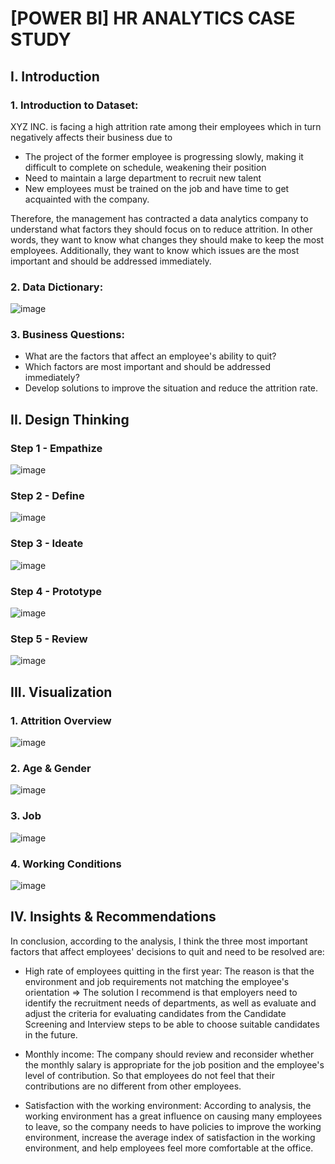 # **[POWER BI] HR ANALYTICS CASE STUDY**

## I. Introduction
  ### 1. Introduction to Dataset:
  XYZ INC. is facing a high attrition rate among their employees which in turn negatively affects their business due to 
  
- The project of the former employee is progressing slowly, making it difficult to complete on schedule, weakening their position
- Need to maintain a large department to recruit new talent
- New employees must be trained on the job and have time to get acquainted with the company.
  
Therefore, the management has contracted a data analytics company to understand what factors they should focus on to reduce attrition. In other words, they want to know what changes they should make to keep the most employees. Additionally, they want to know which issues are the most important and should be addressed immediately.

  ### 2. Data Dictionary:
  ![image](https://github.com/user-attachments/assets/ee52ef8d-56e7-4c21-b0d7-e8ec95701096)
  ### 3. Business Questions:
  - What are the factors that affect an employee's ability to quit?
  - Which factors are most important and should be addressed immediately?
  - Develop solutions to improve the situation and reduce the attrition rate.
     
## II. Design Thinking
### Step 1 - Empathize
![image](https://github.com/user-attachments/assets/972dc9d6-736b-4cb3-b391-c8b30e1d7570)
### Step 2 - Define
![image](https://github.com/user-attachments/assets/ac238f0b-bf1f-44a7-8e9a-e9022b57c03f)
### Step 3 - Ideate
![image](https://github.com/user-attachments/assets/65dc3aa0-f0d0-4d6e-80cf-3dab6d0c40c5)
### Step 4 - Prototype 
![image](https://github.com/user-attachments/assets/2e4daffe-c507-4cf5-b046-6bcef27ef702)
### Step 5 - Review
![image](https://github.com/user-attachments/assets/af7d2470-ab6e-44f6-98b6-14c7937006b7)

## III. Visualization
### 1. Attrition Overview
![image](https://github.com/user-attachments/assets/0d342a2d-3700-43a6-8d97-6b79de8959a2)
### 2. Age & Gender
![image](https://github.com/user-attachments/assets/2aaa8147-9c33-4081-9f51-38884f343fda)
### 3. Job 
![image](https://github.com/user-attachments/assets/d3028c64-a839-462f-b42c-49c73088dd16)
### 4. Working Conditions
![image](https://github.com/user-attachments/assets/a7c1beab-85a0-40e8-bbc1-51bb515ac7a0)
## IV. Insights & Recommendations
In conclusion, according to the analysis, I think the three most important factors that affect employees' decisions to quit and need to be resolved are:
- High rate of employees quitting in the first year: The reason is that the environment and job requirements not matching the employee's orientation => The solution I recommend is that employers need to identify the recruitment needs of departments, as well as evaluate and adjust the criteria for evaluating candidates from the Candidate Screening and Interview steps to be able to choose suitable candidates in the future.

- Monthly income: The company should review and reconsider whether the monthly salary is appropriate for the job position and the employee's level of contribution. So that employees do not feel that their contributions are no different from other employees.

- Satisfaction with the working environment: According to analysis, the working environment has a great influence on causing many employees to leave, so the company needs to have policies to improve the working environment, increase the average index of satisfaction in the working environment, and help employees feel more comfortable at the office.


